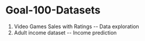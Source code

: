 # Goal-100-Datasets
1. Video Games Sales with Ratings -- Data exploration
2. Adult income dataset -- Income prediction
